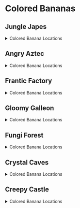# Colored Bananas 

## Jungle Japes
<details>
<summary>Colored Banana Locations</summary>

<details>
<summary>Jungle Japes</summary>

| Name | Amount | Logic |
| ---- | ------ | ----- |
| Starting area against outside wall | 10 |  | 
| Starting area treetops | 15 |  | 
| Pentagon around Diddy's Cave GB | 5 |  | 
| Bunch in front of Cave T&S | 5 |  | 
| Line in front of cave peanut gate | 5 |  | 
| Bunch on torch in cave tunnel | 5 |  | 
| W1 bunches | 10 |  | 
| W2 bunches | 10 |  | 
| Along the shoreline on Tag Barrel side of river | 15 |  | 
| Cannon to Diddy cage (2 bunches) | 10 |  | 
| Tops of solid bushes (TB side) | 10 |  | 
| Tops of bushes (Painting Room side) | 10 |  | 
| From Diddy BP to river side (7 custom, 3 Diddy) | 3 |  | 
| From Diddy BP to river side (7 custom, 3 Diddy) | 7 |  | 
| Bunch in Minecart exit | 5 |  | 
| Up the slope to painting room | 10 | (l.handstand and l.islanky) or (l.twirl and l.istiny) | 
| Leading up to and on BBlast pad | 10 | l.vines or l.CanMoonKick() | 
| Up the vine to Funky's and lining the edge of Funky's area | 15 |  | 
| On the edge of cannon platform | 10 |  | 
| Bunches on torches by DK and Tiny BPs | 10 |  | 
| Singles in DK/Tiny BP tunnel (10 custom, 10 Chunky) | 20 |  | 
| W5 bunches and 5 singles around on mountain | 10 |  | 
| W5 bunches and 5 singles around on mountain | 5 |  | 
| Ring of singles around beehive area | 15 |  | 
| Beehive area inner platform ring (between trees) | 10 |  | 
| Bunch on stump (beehive area) | 5 |  | 
| Singles on steps leading to beehive | 10 |  | 
| From W4 to Cranky (1 custom, 9 Donkey) | 10 |  | 
| Bottom of pit near Diddy BP | 5 |  | 
| Bunches above water in fairy room | 10 |  | 
| Bunches on torches in boulder room | 10 |  | 
| W4 bunches | 10 |  | 
| Cranky trees (1 custom, 1 Lanky, 1 Tiny bunch) | 15 |  | 
| Outside ring around Cranky area | 20 |  | 
| Inside ring around Cranky's Lab | 10 |  | 
| Lanky's blueprint room (8 custom, 7 Lanky) | 11 |  | 
| Lanky's blueprint room (8 custom, 7 Lanky) | 4 | l.handstand | 
| 4 corners of Lanky BP room | 20 |  | 
| Slope to Painting room (2 custom, 3 Lanky) | 4 | l.handstand | 
| Slope to Painting room (2 custom, 3 Lanky) | 1 |  | 
| Riverbed (5 custom, 5 Lanky) | 10 | l.swim | 
| Riverbed bunches (on each end) | 10 | l.swim | 
| Ring around mountain (3 custom, 7 Diddy) | 10 |  | 
| First tunnel (10 custom, 5 Tiny) | 15 |  | 
| Slopes to Diddy's cage (4 custom, 6 Donkey) | 10 |  | 
| Rambi door to Fairy room (3 custom, 7 Tiny) | 5 |  | 
| Rambi door to Fairy room (3 custom, 7 Tiny) | 5 |  | 
| 3 bunches on riverbed | 15 | l.swim | 
| Next to Snide | 10 |  | 
| Diddy cave around exterior | 10 |  | 
| On the edge of Diddy's cage platform | 5 |  | 
| Tiny's caged GB | 10 | ((Events.JapesTinySwitch in l.Events or l.phasewalk or l.CanPhaseswim() or l.CanSkew(False)) and l.tiny) | 
| Lanky's caged GB | 10 | ((Events.JapesLankySwitch in l.Events or l.CanSkew(False)) and l.lanky) or (l.CanSkew(False) and l.settings.free_trade_items) | 
| T&S above diddy BP (2 custom, 1 Donkey bunch) | 15 |  | 
| Diddy's Caged GB | 10 | ((Events.JapesDiddySwitch1 in l.Events or l.phasewalk or l.generalclips or l.CanSkew(False)) and l.diddy) | 
| Chunky's Caged GB | 10 | ((Events.JapesChunkySwitch in l.Events or l.phasewalk or l.CanSkew(False)) and l.chunky) or ((l.phasewalk or l.CanSkew(False)) and l.settings.free_trade_items) | 
| between vines from funky to cannon | 10 | l.vines | 
| Behind stump in beehive area | 10 |  | 
| Above Melon Crate behind mountain | 5 |  | 
| Above melon crate behind boulder | 5 |  | 
| Inside Free Diddy cage | 5 | l.CanFreeDiddy() | 
| Between starting vines (Donkey) | 5 | l.vines or (l.advanced_platforming and l.isdonkey) | 
| On top of slippery slope in BP cave (Lanky) | 5 | l.handstand | 
| W3 bunches (Donkey) | 10 |  | 
| Starting area (Diddy) | 5 |  | 
| On Funky's shop (Chunky) | 10 |  | 
| Under Lanky's bonus barrel in first cave (Lanky) | 5 | l.grape or l.phasewalk or l.generalclips | 
| In Rambi hut (Lanky) | 5 | Events.Rambi in l.Events or l.phasewalk | 
| In Rambi hut (Donkey) | 5 | Events.Rambi in l.Events or l.phasewalk | 
| In Rambi hut (Diddy) | 5 | Events.Rambi in l.Events or l.phasewalk | 
| In Rambi hut (Tiny) | 5 | Events.Rambi in l.Events or l.phasewalk | 
| On treetops (Tag barrel side) (Diddy) | 10 |  | 
| Inside cage with Rambi Box (Donkey) | 5 | l.hasMoveSwitchsanity(Switches.JapesRambi, False) or l.phasewalk | 
| On 4 trees in Beehive area (Chunky) | 20 | l.hunkyChunky | 
| On treetop by Funky (Donkey) | 5 |  | 
| On treetop by cannon (Donkey) | 5 |  | 
| Underwater bunches (Diddy) | 10 | l.swim | 
| On treetops (Painting room side) (Diddy) | 10 |  | 
| Beehive area, left stump (Tiny) | 15 | l.mini or l.phasewalk | 
| Beehive area, right stump (Tiny) | 15 | l.mini or l.phasewalk | 
| Diddy's cage treetop (Donkey) | 5 |  | 
| In front of beehive entrance (Tiny) | 5 |  | 
| Under Tiny's bonus barrel in first cave (Tiny) | 5 | l.feather or l.phasewalk | 
| Around boulder past rambi gate (Lanky) | 5 |  | 
| Treetop by Snide's (Lanky) | 5 |  | 
| Around underground entrance (Chunky) | 5 |  | 
| On Cranky's Lab (Chunky) | 5 |  | 
| Bunch by Snide's (Lanky) | 5 |  | 
| Japes Rock bunch (Chunky) | 5 | l.barrels | 
| Starting area lower (DK portal side) | Balloon |  | 
| Starting area lower (gate side) | Balloon |  | 
| Starting area upper (DK portal side) | Balloon |  | 
| Starting area upper (gate side) | Balloon |  | 
| First tunnel 1 (gate side) | Balloon |  | 
| First tunnel 2 (main area side) | Balloon |  | 
| Minecart exit | Balloon |  | 
| Painting room peanut switch | Balloon |  | 
| Over river by middle switch | Balloon |  | 
| T&S portal above Diddy BP | Balloon |  | 
| Around mountain | Balloon |  | 
| In front of Diddy's cage | Balloon |  | 
| Funky's Armory | Balloon |  | 
| Cannon to Diddy's cage | Balloon |  | 
| Tunnel near DK BP | Balloon |  | 
| Tunnel near Tiny BP | Balloon |  | 
| Near high W2 above river | Balloon |  | 
| Above river by tag barrel | Balloon |  | 
| Over river by big vine | Balloon |  | 
| Beehive area between trees | Balloon |  | 
| Above beehive | Balloon |  | 
| Above stump | Balloon |  | 
| Above vines next to BBlast | Balloon | l.vines | 
| Between trees in front of painting room | Balloon |  | 
| Near main Tag Barrel | Balloon |  | 
| Above hole by Diddy BP (BP side) | Balloon |  | 
| Above hole by Diddy BP (wall side) | Balloon |  | 
| Between beaver and rambi door | Balloon |  | 
| Above slope to Cranky | Balloon |  | 
| In first cave (Diddy) | Balloon |  | 
| In front of Snide's (Donkey) | Balloon |  | 
| In boulder cave 1 (Chunky) | Balloon |  | 
| Behind Rambi hut (Lanky) | Balloon |  | 
| Above mountain (Diddy) | Balloon |  | 
| Under baboon blast pad (Donkey) | Balloon |  | 
| In front of Cranky (Donkey) | Balloon |  | 
| Behind Rambi hut (Tiny) | Balloon |  | 
| In fairy room (Tiny) | Balloon |  | 
| In boulder cave 2 (Chunky) | Balloon |  | 
| In boulder cave 3 (Chunky) | Balloon |  | 
| In Lanky blueprint room (Lanky) | Balloon |  | 
</details>
<details>
<summary>Japes Lanky Cave</summary>

| Name | Amount | Logic |
| ---- | ------ | ----- |
| Each side of the painting | 10 |  | 
| On pillars (Lanky) | 10 |  | 
| On steps (Lanky) | 10 |  | 
| In painting room (Lanky) | Balloon |  | 
</details>
<details>
<summary>Japes Mountain</summary>

| Name | Amount | Logic |
| ---- | ------ | ----- |
| Bunch on Diddy's switch | 5 |  | 
| Singles on path to switch | 5 |  | 
| Big upside down minecart | 5 |  | 
| 2 bunches on big barrel (with ammo) | 10 |  | 
| Bunches on piles of coal | 10 |  | 
| 2 bunches on steel kegs (2nd room) | 10 |  | 
| Dynamite box in chimpy charge switch room | 5 | l.charge or l.phasewalk | 
| Bunches on staircase-shaped boxes | 10 | l.CanSlamSwitch(Levels.JungleJapes, 1) or l.phasewalk | 
| Conveyors | 10 | l.CanSlamSwitch(Levels.JungleJapes, 1) or l.phasewalk | 
| On box in corner of conveyor room (Diddy) | 5 | (l.CanSlamSwitch(Levels.JungleJapes, 1) or l.phasewalk) and l.peanut | 
| In river (Diddy) | 5 |  | 
| On box by conveyors (Diddy) | 5 | l.CanSlamSwitch(Levels.JungleJapes, 1) | 
| In front of peanut switch (Diddy) | 5 |  | 
| First room above river | Balloon |  | 
| In conveyor room (Diddy) | Balloon | l.CanSlamSwitch(Levels.JungleJapes, 1) or l.phasewalk | 
</details>
<details>
<summary>Japes Under Ground</summary>

| Name | Amount | Logic |
| ---- | ------ | ----- |
| On path (15 custom, 5 Chunky) | 20 |  | 
| On blueprint platform | 5 | l.pineapple and l.vines and l.ischunky | 
| Bunches on path (Chunky) | 10 |  | 
| Left side | Balloon |  | 
| Right (inner) side | Balloon |  | 
</details>
<details>
<summary>Japes Tiny Hive</summary>

| Name | Amount | Logic |
| ---- | ------ | ----- |
| Paths to 1st & 2nd Switch | 10 | l.CanSlamSwitch(Levels.JungleJapes, 1) and l.isTiny | 
| Around first switch room | 10 |  | 
| Behind 2nd hallway arch | 10 | l.CanSlamSwitch(Levels.JungleJapes, 1) and l.isTiny | 
| Rings on steps (12 custom, 8 Tiny) | 20 | l.CanSlamSwitch(Levels.JungleJapes, 1) and l.isTiny | 
| Around 2nd switch room | 10 | l.CanSlamSwitch(Levels.JungleJapes, 1) and l.isTiny | 
| Around final room | Balloon | l.CanSlamSwitch(Levels.JungleJapes, 1) and l.isTiny | 
| In first room (Tiny) | Balloon |  | 
</details>
<details>
<summary>Japes Baboon Blast</summary>

| Name | Amount | Logic |
| ---- | ------ | ----- |
| Baboon blast singles between barrels | 10 |  | 
| Japes Baboon Blast (Donkey) | 10 |  | 
</details>
</details>

## Angry Aztec
<details>
<summary>Colored Banana Locations</summary>

<details>
<summary>Angry Aztec</summary>

| Name | Amount | Logic |
| ---- | ------ | ----- |
| At DK Portal before W1 | 5 | l.vines | 
| First tunnel (5 custom, 5 Chunky) | 9 |  | 
| First tunnel (5 custom, 5 Chunky) | 1 | l.vines | 
| On DK BP archway | 10 | l.hasMoveSwitchsanity(Switches.AztecBlueprintDoor, False) and l.strongKong | 
| First tunnel (5 custom, 5 Lanky) | 10 |  | 
| Singles all around oasis (17 custom, 3 Donkey) | 20 |  | 
| Singles on vines and bunch on guitar pad | 10 | l.vines | 
| Around llama cage (upper) | 10 |  | 
| Around llama cage (lower) | 15 |  | 
| Bunches on each side of the Tiny Temple door | 10 |  | 
| Around Tiny Temple (on temple) | 20 |  | 
| Singles around Diddy BP | 10 | l.jetpack | 
| 4 corners of top of Tiny Temple | 20 | l.jetpack | 
| In front of Candy's | 5 |  | 
| Bunches on W1 | 5 |  | 
| Bunches on W1 | 5 |  | 
| Second tunnel (5 custom, 5 Diddy) | 10 |  | 
| Bunch on boulder switch | 5 |  | 
| Snake path to Cranky (5 custom, 5 Lanky) | 10 |  | 
| Bunches next to Cranky (1 custom, 1 Lanky bunch) | 10 |  | 
| W2 bunches (1 custom, 1 Diddy) | 5 |  | 
| W2 bunches (1 custom, 1 Diddy) | 5 |  | 
| Bunches on W3 | 10 |  | 
| Second tunnel from boulder pad to Chunky BB (5 custom, 5 Tiny) | 10 |  | 
| Second tunnel from Chunky BB to far W2 (5 custom, 5 Tiny) | 10 |  | 
| Near far W2 (2 custom, 3 Diddy) | 5 |  | 
| Flying bunches around totem (scale up a bit) | 20 | l.jetpack | 
| Around totem Llama temple/5DT side (8 custom, 7 Chunky) | 15 |  | 
| Around totem Snide's side (2 custom, 3 Chunky) | 5 |  | 
| Top of ramps by tower | 10 |  | 
| Bunch on trees between Snide's and Beetle Race tower (1 custom, 2 Lanky bunches) | 15 |  | 
| Around Snide's HQ platform edge | 5 |  | 
| To Diddy's Tower GB (4 custom, 6 Chunky) | 10 |  | 
| Near Beetle Race Tower (2 custom, 3 Diddy) | 5 |  | 
| 15 singles around Beetle Race Tower | 15 |  | 
| From Snide's Tag to W5 T&S (7 custom, 3 Donkey) | 10 |  | 
| Bunches around the feed me totem | 10 |  | 
| Bunches on W4 | 10 |  | 
| W5 bunches (1 custom, 1 Tiny bunch) | 5 |  | 
| W5 bunches (1 custom, 1 Tiny bunch) | 5 |  | 
| Around Llama temple | 15 |  | 
| Llama temple stairs (1 custom, 4 Donkey) | 5 |  | 
| On each side of the Llama temple stairs | 10 |  | 
| On top of Diddy's Feed me totem switch on 5DT | 5 | l.jetpack | 
| 5DT side (1 custom, 4 Diddy) | 5 |  | 
| Around 5DT bottom ledge | 20 |  | 
| Around 5DT top ledge | 15 |  | 
| Bunches on patch of sand between Llama temple and W2-3-4 (accessible by jumping from nearby tree) | 10 |  | 
| Bunches on 4 corners of Chunky BB cage | 20 |  | 
| Bunches on top of Chunky BB cage | 10 |  | 
| Along the walls around Chunky BB cage | 15 |  | 
| Inside giant boulder | 5 | (l.chunky and l.hunkyChunky and l.barrels) or l.phasewalk | 
| Bunches on each side of Funky's | 10 |  | 
| Singles up the stairs between Funky and Llama temple | 10 |  | 
| Singles up the stairs between Llama Temple and W2 | 10 |  | 
| Around W5 near bonus barrel | 5 |  | 
| Under Mini Monkey Barrel by Beetle Race Tower (Tiny) | 5 |  | 
| On oasis treetops (Donkey) | 15 |  | 
| DK Sealed Quicksand Tunnel (Donkey) | 20 | l.strongKong | 
| DK Blueprint cave (Donkey) | 10 | (l.hasMoveSwitchsanity(Switches.AztecBlueprintDoor, False) or l.phasewalk) and l.strongKong | 
| On Melon crate on Llama Temple roof (Diddy) | 5 | l.jetpack | 
| In sun (Diddy) | 5 | l.jetpack | 
| On trees around Beetle race tower (Diddy) | 15 |  | 
| Path to 5DT (Tiny) | 5 |  | 
| Trees around back of 5DT (Tiny) | 10 |  | 
| Trees around front of 5DT (Tiny) | 15 |  | 
| Trees between Llama Temple and 5DT (Lanky) | 15 |  | 
| Vase room (Chunky) | 20 | l.pineapple or l.phasewalk | 
| Chunky vase room back wall | Balloon | l.pineapple | 
| Chunky vase room right wall | Balloon | l.pineapple | 
| DK BP room over/under bridge | Balloon | l.hasMoveSwitchsanity(Switches.AztecBlueprintDoor, False) | 
| Oasis | Balloon |  | 
| In front of Candy | Balloon |  | 
| Behind Tiny Temple | Balloon |  | 
| Behind Llama cage high up | Balloon |  | 
| Rising from quicksand near oasis | Balloon |  | 
| Near Hunky Chunky barrel | Balloon |  | 
| Cranky snake path left side | Balloon |  | 
| Around giant boulder | Balloon |  | 
| Behind Beetle Race Tower high up | Balloon |  | 
| In front of Snide's | Balloon |  | 
| Around feed me totem | Balloon |  | 
| Right side of 5DT | Balloon |  | 
| Spiral around tree left side of 5DT | Balloon |  | 
| Near Cranky's lab (right side) (Donkey) | Balloon |  | 
| In front of Tiny Temple (Diddy) | Balloon |  | 
| Behind Llama Temple (Donkey) | Balloon |  | 
| Near Cranky's Lab (left side) (Donkey) | Balloon |  | 
| Sealed Quicksand Tunnel (Diddy) | Balloon |  | 
</details>
<details>
<summary>Aztec Donkey5DTemple</summary>

| Name | Amount | Logic |
| ---- | ------ | ----- |
| First dead end | 10 | l.coconut | 
| Second dead end | 5 | l.coconut, locations=[[5, 1.0, 1046, 62, 1082]] | 
| Path to GB | 16 | l.coconut | 
| Path to GB | 4 |  | 
| First dead end | Balloon |  | 
</details>
<details>
<summary>Aztec Diddy5DTemple</summary>

| Name | Amount | Logic |
| ---- | ------ | ----- |
| Path to GB | 16 | l.peanut | 
| Path to GB | 4 |  | 
| Second dead end | 10 | l.peanut | 
| First dead end | 10 | l.peanut or l.phasewalk | 
| Right side (Diddy) | Balloon |  | 
</details>
<details>
<summary>Aztec Lanky5DTemple</summary>

| Name | Amount | Logic |
| ---- | ------ | ----- |
| Path to GB | 21 | l.grape | 
| Path to GB | 4 |  | 
| Dead end | 5 | l.grape, locations=[[5, 1.0, 768, 128, 925]]) | 
| Dead end | Balloon |  | 
| Middle (Lanky) | Balloon |  | 
</details>
<details>
<summary>Aztec Tiny5DTemple</summary>

| Name | Amount | Logic |
| ---- | ------ | ----- |
| Path to GB | 21 | l.feather | 
| Path to GB | 4 |  | 
| Dead end | 5 | l.feather, locations=[[5, 1.0, 330, 128, 1400]]) | 
| Right side Mini Monkey room (scale 0.6) | 10 | l.mini or l.phasewalk | 
| Dead end | Balloon |  | 
</details>
<details>
<summary>Aztec Chunky5DTemple</summary>

| Name | Amount | Logic |
| ---- | ------ | ----- |
| Path to GB | 26 | l.pineapple | 
| Path to GB | 4 |  | 
| Left side (Chunky) | Balloon |  | 
| Right side (Chunky) | Balloon |  | 
</details>
<details>
<summary>Aztec Llama Temple</summary>

| Name | Amount | Logic |
| ---- | ------ | ----- |
| Entrance stairs (9 custom, 6 Lanky) | 15 |  | 
| Around water/lava | 15 |  | 
| Bottom of stairs to Llama | 20 |  | 
| W2 in Llama temple | 5 |  | 
| W2 in Llama temple | 5 |  | 
| Bottom of stairs to W1 | 10 |  | 
| Leading to Trombone Tremor pad | 10 |  | 
| W1 (1 custom, 1 Lanky bunch) | 10 |  | 
| Behind and above llama | 10 |  | 
| All around Llama Temple (Donkey) | 15 |  | 
| To lava room (Tiny) | 3 |  | 
| To lava room (Tiny) | 2 |  | 
| On Tiny switches in lava room (Tiny) | 10 | l.CanSlamSwitch(Levels.AngryAztec, 1) or l.twirl or (l.advanced_platforming and l.isTiny) | 
| On vines in Matching game room (Lanky) | 5 | (l.grape or l.phasewalk) and l.vines | 
| Matching game room right side | Balloon |  | 
| Above Llama | Balloon |  | 
| Lava room | Balloon |  | 
| Above lava/water (Tiny) | Balloon |  | 
| In Lanky's room (Lanky) | Balloon | (((Events.AztecLlamaSpit in l.Events or (l.CanPhaseswim() and l.settings.damage_amount != DamageAmount.ohko) and l.swim)) or l.phasewalk) | 
| In Lanky's room (Lanky) | Balloon | (((Events.AztecLlamaSpit in l.Events or (l.CanPhaseswim() and l.settings.damage_amount != DamageAmount.ohko) and l.swim)) or l.phasewalk) | 
</details>
<details>
<summary>Aztec Tiny Temple</summary>

| Name | Amount | Logic |
| ---- | ------ | ----- |
| In Vulture room (1 custom, 9 Lanky) | 10 |  | 
| Underwater square room corners | 20 |  | 
| Monkey tongues (2 custom, 3 Diddy) | 5 | l.CanSlamSwitch(Levels.AngryAztec, 1) | 
| Path to Free Tiny (3 custom, 7 Diddy) | 10 |  | 
| Path to Chunky's room (1 custom, 4 Chunky) | 5 |  | 
| On vulture GB switch (Lanky) | 5 |  | 
| Long monkey tongue (Diddy) | 15 | l.CanSlamSwitch(Levels.AngryAztec, 1) and l.peanut | 
| Mini Monkey tunnel (Tiny) | 5 | l.mini or l.CanPhaseswim() | 
| In corner around torch (Chunky) | 25 |  | 
| Mini Monkey alcove | Balloon |  | 
| Tiny's room (Tiny) | Balloon |  | 
| Tiny's room (Tiny) | Balloon |  | 
| Vulture room (Chunky) | Balloon |  | 
</details>
</details>

## Frantic Factory
<details>
<summary>Colored Banana Locations</summary>

<details>
<summary>Frantic Factory</summary>

| Name | Amount | Logic |
| ---- | ------ | ----- |
| Entrance on K. Rool mat | 5 |  | 
| Around hatch | 10 |  | 
| On Hatch switch | 5 |  | 
| Hatch switch room left wall | 5 |  | 
| Hatch switch room on console | 10 |  | 
| W3 (1 custom, 1 Chunky) | 5 |  | 
| W3 (1 custom, 1 Chunky) | 5 |  | 
| Snide room on metal boxes | 10 |  | 
| Pole from entrance to testing - upper room | 10 |  | 
| Tunnel to Snide room | 5 |  | 
| Snide room pole - upper room | 10 |  | 
| Block tower room under stairs with DK coins | 15 |  | 
| Block tower room on top of DK coins stairs in front of window | 5 |  | 
| On the floor at the base of block tower | 10 |  | 
| On corner block of Block tower | 5 |  | 
| Block tower room on box pile to tag barrel | 5 |  | 
| Block tower room on box by tag barrel | 5 |  | 
| Block tower room on grate between Mini Monkey and Tag barrel | 5 |  | 
| Block tower room by tunnel to spinning wheel (1 custom, 1 Tiny bunch) | 10 |  | 
| All around Block tower room | 20 |  | 
| Around numbers game | 10 |  | 
| Tunnel to numbers game (5 custom, 5 Donkey) | 10 |  | 
| Block tower (lower block towards R&D and tunnel to numbers game) | 5 | (l.spring and l.isdiddy) or (l.balloon and l.islanky) | 
| Block tower (R block near top) | 5 | l.spring, locations=[[5, 1.0, 2416, 1432, 1338]] | 
| Block tower (middle D block on the right path up) | 5 | l.spring | 
| Pole to R&D - lower room | 10 |  | 
| R&D Pole | 5 |  | 
| R&D pole - upper room | 10 |  | 
| Tunnel from pole to R&D room | 5 |  | 
| Lower R&D pathway (10 custom, 5 Lanky) | 15 |  | 
| R&D in grate with 4 Chunky coins | 5 | (l.grab and l.donkey) or l.phasewalk | 
| Tunnel from R&D room to above Power shed | 5 |  | 
| R&D corners of room with lever | 10 |  | 
| Corners of Car race room (right) | 10 | l.mini or l.phasewalk | 
| Corners of Car race room (left) | 10 | l.mini or l.phasewalk | 
| Diddy R&D room | 10 | l.guitar or l.phasewalk | 
| Diddy R&D room in front of 4 buttons | 20 | l.guitar or l.phasewalk | 
| Leading to Chunky R&D room | 2 | l.punch and l.chunky | 
| Leading to Chunky R&D room | 3 |  | 
| Chunky R&D room behind chest | 10 | l.CanAccessRNDRoom() or (l.punch and l.triangle) | 
| Lanky R&D room upper 3 barrels | 15 | l.CanAccessRNDRoom() or l.trombone | 
| Lanky R&D room lower 3 barrels | 15 | l.CanAccessRNDRoom() or l.trombone | 
| On F Key | 5 | l.CanAccessRNDRoom() or l.trombone, locations=[[5, 1.0, 3460, 1285, 424]] | 
| Side walls of Lanky R&D room | 10 | l.CanAccessRNDRoom() or l.trombone | 
| In fall from the hatch to power shed | 5 |  | 
| In Dark room on box | 5 | l.punch or l.phasewalk | 
| On Simian Spring ledge with coins | 10 | (l.spring and l.isdiddy) or l.phasewalk | 
| On box in stack of boxes to Candy/Cranky - left | 5 |  | 
| On box in stack of boxes to Candy/Cranky - right | 5 |  | 
| From BBlast pad to Tiny BP pole | 5 |  | 
| From Prod room to Chunky room (1 custom, 4 Donkey) | 5 |  | 
| Bottom of production room (3 custom, 12 Diddy) | 15 |  | 
| Prod room Chunky switch | 5 |  | 
| Prod room Diddy switch | 5 |  | 
| Prod room Lanky switch | 5 |  | 
| Prod room Tiny switch | 5 |  | 
| Prod room from elevator to center | 15 |  | 
| Prod room around center piece (lower floor) | 15 |  | 
| Prod room around center piece (higher floor) | 10 |  | 
| Prod room on spinning cylinder out from center piece | 5 |  | 
| Bunches on W4 | 5 |  | 
| Bunches on W4 | 5 |  | 
| Prod room upper level from elevators to spinning cylinders | 15 |  | 
| Prod room below Tiny conveyors | 10 |  | 
| Prod room on box-shaped vents below the upper level | 15 |  | 
| From long pole to prod room (4 custom, 6 Donkey) | 10 |  | 
| Bottom of long pole around room | 10 |  | 
| Pole room to arcade | 10 |  | 
| Pole room to arcade around pole | 10 |  | 
| Tunnel to Stash Snatch | 5 |  | 
| Stash Snatch room | 10 | l.punch | 
| Under W5 table | 5 |  | 
| Under table to Mini Monkey GB | 15 |  | 
| On table to Mini Monkey GB | 10 |  | 
| On DK Arcade | 5 |  | 
| Tunnel to DK Arcade (5 custom, 5 Diddy) | 10 |  | 
| Funky room boxes on left | 10 |  | 
| Funky room on high boxes | 5 |  | 
| Around Funky platform | 15 |  | 
| Funky's room boxes on right | 10 |  | 
| Tunnel to Funky's room (2 custom, 3 Diddy) | 5 |  | 
| Funky's room around Funky's platform | 10 |  | 
| Bunches around Funky's store | 15 |  | 
| Production room spinning arms, inside ring (Chunky) | 10 |  | 
| Production room spinning arms, outside ring (Chunky) | 10 |  | 
| Dark room above moving platforms (Chunky) | 15 | l.punch | 
| Tunnel from entrance to hatch (Donkey) | 5 |  | 
| Block tower (set of 3 bunches) (Diddy) | 15 | l.spring | 
| Block tower (set of 2 bunches) (Diddy) | 10 | l.spring | 
| W5 (Diddy) | 5 |  | 
| W5 (Diddy) | 5 |  | 
| Prod room rotating cylinders (Diddy) | 15 |  | 
| R&D upper walkway (Lanky) | 5 |  | 
| Path from stack of boxes to Candy & Cranky (Lanky) | 5 |  | 
| Pipe in corner of Chunky's room (Lanky) | 4 | l.handstand | 
| Pipe in corner of Chunky's room (Lanky) | 1 |  | 
| Pipe at the top of Prod room (Lanky) | 20 | l.handstand or l.phasewalk | 
| Pipe at the top of Prod room (Lanky) | 5 |  | 
| Prod room on the middle steps between rotating cylinders and the spinning arms (Lanky) | 15 |  | 
| W2 (Lanky) | 5 |  | 
| W2 (Lanky) | 5 |  | 
| Tunnel from starting room towards Testing (2 custom, 3 Tiny) | 5 |  | 
| Tunnel from pole past blue switch gate to T junction (3 custom, 2 Tiny) | 5 |  | 
| Tunnel from T junction to block tower (Tiny) | 5 |  | 
| Tunnel to Car race (Tiny) | 10 |  | 
| Prod room on conveyors to bonus barrel (Tiny) | 20 |  | 
| Prod room on far platform past Bonus Barrel (Tiny) | 5 | l.twirl | 
| Arcade room, by Mini Monkey tunnel (Tiny) | 5 |  | 
| In Spinning wheel room (Tiny) | 5 | l.mini or l.phasewalk | 
| By middle window outside of production room (Tiny) | 10 |  | 
| On pole down hatch (Chunky) | 10 |  | 
| Chunky R&D room left side (Chunky) | 5 | (l.punch and l.triangle) or l.CanAccessRNDRoom() | 
| Chunky R&D room right side (Chunky) | 5 | (l.punch and l.triangle) or l.CanAccessRNDRoom() | 
| W1 (Chunky) | 5 |  | 
| W1 (Chunky) | 5 |  | 
| First room left corner | Balloon |  | 
| First room right side | Balloon |  | 
| First room by robots left side | Balloon |  | 
| Tunnel by Snide's window | Balloon |  | 
| Pole to block tower lower room | Balloon |  | 
| Pole to block tower upper room | Balloon |  | 
| Tunnel between Snide's and block tower | Balloon |  | 
| Block tower room above arcade window | Balloon |  | 
| Block tower room above block tower | Balloon | l.spring | 
| Around bottom of block tower | Balloon |  | 
| Block tower room in front of numbers game window | Balloon |  | 
| Tunnel to numbers game | Balloon |  | 
| Block tower room by Mini Monkey barrel | Balloon |  | 
| Block tower room by tag barrel | Balloon |  | 
| Funky's room high and around room | Balloon |  | 
| In spinning wheel room | Balloon | l.mini or l.phasewalk | 
| Pole to R&D lower room | Balloon |  | 
| Pole to R&D upper room | Balloon |  | 
| All around R&D room | Balloon |  | 
| Piano game right side | Balloon | l.trombone or l.CanAccessRNDRoom() | 
| In window by car race Mini Monkey | Balloon |  | 
| Tunnel to car race | Balloon |  | 
| Chunky R&D room | Balloon | (l.punch and l.triangle) or l.CanAccessRNDRoom() | 
| Cranky/Candy room | Balloon |  | 
| Chunky room above blue switch | Balloon |  | 
| Chunky room above dark room entrance | Balloon |  | 
| Dark room | Balloon | l.punch or l.phasewalk | 
| Arcade room | Balloon |  | 
| Production room very top | Balloon |  | 
| Production room near wall under Lanky pipe | Balloon |  | 
| Production room in front of middle window | Balloon |  | 
| Production room in front of high window | Balloon |  | 
| Around hatch (Chunky) | Balloon |  | 
| Top of pole by Snide (Chunky) | Balloon |  | 
| In piano game room (Lanky) | Balloon | (l.trombone or l.CanAccessRNDRoom()) | 
| In front of Snide (Tiny) | Balloon |  | 
| In Diddy's R&D room (back) (Diddy) | Balloon | l.guitar or l.CanAccessRNDRoom() | 
| In Diddy's R&D room (front) (Diddy) | Balloon | l.guitar or l.CanAccessRNDRoom() | 
| In R&D above hatch to Chunky's room (Donkey) | Balloon |  | 
| In front of Candy & Cranky (Donkey) | Balloon |  | 
| Around numbers game (Donkey) | Balloon |  | 
| In Diddy's R&D room (left) (Diddy) | Balloon | l.guitar or l.CanAccessRNDRoom() | 
| Prod room, by center (Tiny) | Balloon |  | 
| In front of Funky (Tiny) | Balloon |  | 
| Prod room, by highest tag barrel (Lanky) | Balloon |  | 
| Chunky R&D room (Chunky) | Balloon | ((l.punch and l.triangle) or l.CanAccessRNDRoom()) | 
</details>
<details>
<summary>Factory Power Hut</summary>

| Name | Amount | Logic |
| ---- | ------ | ----- |
| On box-shaped vents | 10 |  | 
| On boxes in corners (Donkey) | 15 |  | 
</details>
<details>
<summary>Factory Crusher</summary>

| Name | Amount | Logic |
| ---- | ------ | ----- |
| On conveyors (Donkey) | 15 | l.strongKong | 
| In crusher room (Lanky) | Balloon |  | 
</details>
<details>
<summary>Factory Baboon Blast</summary>

| Name | Amount | Logic |
| ---- | ------ | ----- |
| Baboon Blast group 1 (Donkey) | 10 |  | 
| Baboon Blast group 2 (Donkey) | 10 |  | 
</details>
</details>

## Gloomy Galleon
<details>
<summary>Colored Banana Locations</summary>

<details>
<summary>Gloomy Galleon</summary>

| Name | Amount | Logic |
| ---- | ------ | ----- |
| Entrance (5 custom, 5 Lanky) | 10 |  | 
| Tunnel to cannon game room | 5 |  | 
| Tunnels to Lighthouse and 5DS area (6 custom, 9 Tiny) | 15 |  | 
| To Cranky area (3 custom, 2 Chunky) | 5 |  | 
| Tunnel to Chests room (5 custom, 5 Chunky) | 10 |  | 
| Around Chunky chest room | 10 |  | 
| Inside middle chest with headphones | 5 | l.punch or l.phasewalk | 
| Inside left chest with Fairy | 5 | l.punch or l.phasewalk | 
| In alcove to chest room by Chunky coins | 10 |  | 
| On left side of ship to chests room | 5 |  | 
| On each side of Cranky's Lab ship at the bottom | 10 |  | 
| On wooden box (5DS side) | 10 |  | 
| Around battle arena pad | 5 | l.punch or l.phasewalk | 
| Back wall of Cranky area at the bottom | 15 |  | 
| Between the two cannons in Cranky room | 5 |  | 
| Cranky room inside wall | 10 |  | 
| Stack of boxes by W2 | 5 |  | 
| On ship to chests room | 10 |  | 
| To Tiny BP (2 custom, 3 Tiny) | 5 |  | 
| Cranky's Room to T&S (2 custom, 3 Chunky) | 5 |  | 
| Cannon GB room boulder side | 10 | Events.WaterSwitch in l.Events | 
| Cannon GB room cannon side | 15 | Events.WaterSwitch in l.Events | 
| Cannon game room underwater | 10 | l.swim | 
| On top of stalactite near 2DS | 5 |  | 
| Under ship tunnel by 5DS (with oranges) | 15 |  | 
| In chest by 5DS (Chunky OoB coins) | 5 | Events.ShipyardEnguarde in l.Events or l.CanPhaseswim() | 
| In chest by 5DS (Lanky coins) | 5 | Events.ShipyardEnguarde in l.Events or l.CanPhaseswim() | 
| Chest around 5DS (DK coins) | 5 | Events.ShipyardEnguarde in l.Events or l.CanPhaseswim() | 
| Chest around 5DS (Tiny coins) | 5 | Events.ShipyardEnguarde in l.Events or l.CanPhaseswim() | 
| Chest near mech fish (Diddy coins) | 5 | Events.ShipyardEnguarde in l.Events or l.CanPhaseswim() | 
| From 5DS to Mech fish on sea floor | 5 |  | 
| From 5DS to 2DS on sea floor | 5 |  | 
| On underwater mast of 2DS | 5 |  | 
| Tunnel to gold tower room (4 custom, 6 Diddy) | 10 |  | 
| Seafloor around Lanky gold tower | 10 |  | 
| 4 corners of gold tower room | 20 |  | 
| On Lanky Gold Tower (5 custom, 5 Lanky) | 9 | l.balloon and ((Events.WaterSwitch in l.Events) or (Events.ShipyardEnguarde in l.Events and l.advanced_platforming)) | 
| On Lanky Gold Tower (5 custom, 5 Lanky) | 1 | l.balloon and ((Events.WaterSwitch in l.Events) or (Events.ShipyardEnguarde in l.Events and l.advanced_platforming)) | 
| On Diddy gold tower | 15 |  | 
| W4 | 5 |  | 
| W4 | 5 |  | 
| On wooden box (lighthouse side) | 10 |  | 
| Around Candy's Store | 20 |  | 
| By Seal race | 10 |  | 
| On ship part by Candy's store | 10 |  | 
| By submarine entrance | 5 |  | 
| On seafloor from 5DS to submarine area | 10 |  | 
| On floating plank with 4 DK coins | 10 | Events.WaterSwitch in l.Events | 
| Plank in front of Funky (Melon crate) | 10 | Events.WaterSwitch in l.Events | 
| On stalactite between 5DS and mech fish | 5 |  | 
| Around Funky's store | 20 |  | 
| Cactus on guitar pad | 5 |  | 
| Cactus on bongo pad | 5 |  | 
| Cactus on saxophone pad | 5 |  | 
| Cactus on top | 5 |  | 
| Cactus on top between coins | 5 |  | 
| Bottom around cactus | 15 |  | 
| Bottom on stalactites around submarine | 20 |  | 
| In corner behind cactus above the water surface | 10 | Events.WaterSwitch in l.Events | 
| Alcove behind Enguarde plank | 20 | Events.LighthouseEnguarde in l.Events or l.CanPhaseswim() | 
| Around tag barrel near enguarde box (Lighthouse area) | 5 |  | 
| Bottom of water around chest between tag barrel and mermaid area | 15 |  | 
| Bottom of water near mermaid on seashells (Right) | 10 |  | 
| Bottom of water near mermaid on seashells (Center) | 15 |  | 
| Bottom of water near mermaid on seashells (Left) | 10 |  | 
| Bottom on each side of mermaid entrance | 10 |  | 
| Mermaid area top of pillars on each side | 10 |  | 
| Mermaid area just under tag barrel | 5 |  | 
| Bunches leading down to bottom T&S | 20 |  | 
| Bottom of Lighthouse area around T&S portal | 10 |  | 
| Around hole leading to bottom T&S | 10 |  | 
| In front of water lowering switch | 5 |  | 
| In front of water raising switch | 5 |  | 
| W1 | 5 |  | 
| W1 | 5 |  | 
| W5 | 5 |  | 
| W5 | 5 |  | 
| Lighthouse switch | 5 |  | 
| Baboon Blast pad | 5 |  | 
| Around lighthouse | 10 |  | 
| On triangle pad by Diddy's BP | 5 |  | 
| On seal cage | 10 | l.jetpack | 
| Guitar pad on top of lighthouse | 5 | l.jetpack | 
| Up the ladder into the lighthouse | 5 |  | 
| Around Diddy BP | 15 |  | 
| In alcove behind Enguarde box (Donkey) | 10 | (Events.LighthouseEnguarde in l.Events or l.CanPhaseswim()) | 
| Under ship tunnel by 5DS (Donkey) | 15 |  | 
| On top of lighthouse (Diddy) | 10 | l.jetpack | 
| Around 2DS on seafloor (Diddy) | 10 |  | 
| In cannon path to Cranky (Diddy) | 10 |  | 
| On seafloor around mech fish (Diddy) | 20 |  | 
| On seafloor around enguarde chest in lighthouse area (Lanky) | 5 |  | 
| Under Enguarde box on 5DS (Lanky) | 5 |  | 
| On cactus trombone pad (Lanky) | 5 |  | 
| In chest right of Enguarde box (Lanky) | 5 | (Events.LighthouseEnguarde in l.Events or l.CanPhaseswim()) | 
| In chest left of Enguarde box (Lanky) | 5 | (Events.LighthouseEnguarde in l.Events or l.CanPhaseswim()) | 
| In chest close to mermaid (Lanky) | 5 | (Events.LighthouseEnguarde in l.Events or l.CanPhaseswim()) | 
| In chest close to T&S hole (Lanky) | 5 | (Events.LighthouseEnguarde in l.Events or l.CanPhaseswim()) | 
| W3 (Tiny) | 5 |  | 
| W3 (Tiny) | 5 |  | 
| In front of Tiny's treasure chest (Tiny) | 5 |  | 
| In cannon game room over planks (Tiny) | 15 | (Events.WaterSwitch in l.Events or (l.advanced_platforming and (l.ischunky or l.islanky))) | 
| On seafloor around lighthouse (Chunky) | 10 |  | 
| W2 (Chunky) | 5 | Events.WaterSwitch in l.Events | 
| W2 (Chunky) | 5 |  | 
| Under ship tunnel by 5DS (Chunky) | 15 |  | 
| Cannon game room | Balloon | Events.WaterSwitch in l.Events | 
| Between W2 and Tiny BP | Balloon |  | 
| Between left side of ship and T&S portal | Balloon |  | 
| Around Cranky | Balloon |  | 
| Around top of lighthouse | Balloon | l.jetpack | 
| In front of Funky's | Balloon |  | 
| In front of Candy's | Balloon |  | 
| High in gold tower room | Balloon |  | 
| Around cactus (Diddy) | Balloon |  | 
| By Diddy BP (Tiny) | Balloon |  | 
| Above battle crown pad 1 (Lanky) | Balloon | (l.punch and l.chunky) or l.phasewalk | 
| Above battle crown pad 2 (Lanky) | Balloon | ((l.punch and l.chunky) or l.phasewalk) | 
| Around cactus (Chunky) | Balloon |  | 
| Above seal cage (Diddy) | Balloon |  | 
| Around lighthouse (Donkey) | Balloon |  | 
| In chests room (Donkey) | Balloon |  | 
| In gold tower room (Diddy) | Balloon |  | 
| By cannon in cannon game room (Chunky) | Balloon | (Events.WaterSwitch in l.Events or (l.advanced_platforming and (l.islanky or l.ischunky))) | 
| Above 2DS (Chunky) | Balloon |  | 
| Above 5DS (Lanky) | Balloon |  | 
| In front of Snide (Tiny) | Balloon | Events.WaterSwitch in l.Events | 
| In gold tower room (Tiny) | Balloon |  | 
</details>
<details>
<summary>Galleon Sick Bay</summary>

| Name | Amount | Logic |
| ---- | ------ | ----- |
| Each side of cannon | 10 |  | 
| In main hallway (Chunky) | 20 |  | 
| In barrels room (Chunky) | 5 | l.punch or l.phasewalk | 
| Corner | Balloon |  | 
</details>
<details>
<summary>Galleon Lighthouse</summary>

| Name | Amount | Logic |
| ---- | ------ | ----- |
| Ladder at the bottom | 5 |  | 
| Around first floor platforms | 10 |  | 
| Around the top of the lighthouse | 5 |  | 
| Around the bottom of the lighthouse | 15 |  | 
| Group 1 up the lighthouse (Donkey) | 10 |  | 
| Group 2 up the lighthouse (Donkey) | 10 |  | 
| Around top | Balloon |  | 
| Left side (Donkey) | Balloon |  | 
</details>
<details>
<summary>Galleon Mechafish</summary>

| Name | Amount | Logic |
| ---- | ------ | ----- |
| On planks | 10 |  | 
</details>
<details>
<summary>Galleon Mermaid Room</summary>

| Name | Amount | Logic |
| ---- | ------ | ----- |
| In the alcove | 5 |  | 
| Above the mermaid | 5 |  | 
</details>
<details>
<summary>Galleon5DShip Diddy Lanky Chunky</summary>

| Name | Amount | Logic |
| ---- | ------ | ----- |
| Entrance tunnel (1 custom, 4 Diddy) | 5 |  | 
| On a barrel and a box | 10 |  | 
| On barrel | 5 |  | 
| On stack of boxes | 5 |  | 
| On chests | 10 |  | 
| On Captain K. Rools Log Book | 5 |  | 
| On a barrel | 5 |  | 
| On a box in the corner | 5 |  | 
| Corners of Diddy's 5DS (Diddy) | 10 |  | 
| Close right corner of Lanky's 5DS (Lanky) | 5 |  | 
| Far left corner of Lanky's 5DS (Lanky) | 5 |  | 
| Far right corner of Lanky's 5DS (Lanky) | 5 |  | 
</details>
<details>
<summary>Galleon5DShip DKTiny</summary>

| Name | Amount | Logic |
| ---- | ------ | ----- |
| On stack of boxes on the right | 5 |  | 
| On box in right bedroom | 5 |  | 
| On algae on the left | 5 |  | 
| On boxes in bonus barrel room | 10 |  | 
| Singles in Tiny's 5DS (2 custom, 8 Tiny) | 10 |  | 
| On pillow in back bedroom | 5 |  | 
| Right side of Tiny's 5DS (Tiny) | 5 |  | 
| Singles in DK's 5DS (Donkey) | 10 |  | 
| Left side of Tiny's 5DS (Tiny) | 5 |  | 
</details>
<details>
<summary>Galleon2DShip</summary>

| Name | Amount | Logic |
| ---- | ------ | ----- |
| On the right on Tiny's side | 10 |  | 
| In the chests | 15 |  | 
| In tunnel to GB | 10 |  | 
| On barrel in Tiny's 2DS (Tiny) | 5 |  | 
| On path to Enguarde box (Lanky) | 5 |  | 
| On chest in Tiny's 2DS (Tiny) | 5 |  | 
| At the end of tunnel to GB (Lanky) | 5 |  | 
</details>
<details>
<summary>Galleon Submarine</summary>

| Name | Amount | Logic |
| ---- | ------ | ----- |
| Back of submarine | 5 |  | 
| On each side | 10 |  | 
| On console | 5 |  | 
</details>
<details>
<summary>Galleon Treasure Chest</summary>

| Name | Amount | Logic |
| ---- | ------ | ----- |
| Along bottom on each side | 10 |  | 
</details>
<details>
<summary>Galleon Baboon Blast</summary>

| Name | Amount | Logic |
| ---- | ------ | ----- |
| Baboon blast bunches (Donkey) | 15 |  | 
</details>
</details>

## Fungi Forest
<details>
<summary>Colored Banana Locations</summary>

<details>
<summary>Fungi Forest</summary>

| Name | Amount | Logic |
| ---- | ------ | ----- |
| Mushroom near DK portal | 5 |  | 
| Mushroom by pink tunnel | 5 |  | 
| Mushroom with vines leading to other mushroom | 5 |  | 
| Other mushroom whose vines lead to | 5 |  | 
| Mushroom with vines leading to minecart | 5 |  | 
| On vines between two shrooms | 10 | l.vines | 
| Vines to minecart | 5 | l.vines | 
| Around the roof of minecart | 10 | l.vines or l.CanMoonkick() or (l.jetpack and l.isdiddy) | 
| Mushroom by blue tunnel | 5 |  | 
| Stumps leading to pendulum | 15 |  | 
| Up the pendulum | 5 |  | 
| Behind clock | 5 |  | 
| Cannon trajectory | 10 |  | 
| Under W2 Tag Barrel | 5 |  | 
| Bouncy shroom by pink tunnel | 5 |  | 
| On pink tunnel lip | 5 | (l.jetpack and l.isdiddy) or l.ischunky or (l.twirl and l.istiny) | 
| On blue tunnel lip | 5 | (l.jetpack and l.isdiddy) or (l.twirl and l.istiny) | 
| Against the wall by the apple destination | 10 |  | 
| W3 to pink tunnel | 5 |  | 
| W4 to Minecart | 10 |  | 
| Stump to Minecart | 5 |  | 
| Mill area - Mushroom by blue tunnel | 5 |  | 
| Mushroom by Snide's | 5 |  | 
| Mushroom by Diddy's barn | 5 |  | 
| Mushroom by back tag barrel | 5 |  | 
| Mushroom by Minecart exit | 5 |  | 
| Top of Minecart exit | 10 | (l.isdonkey and l.settings.krusha_kong != Kongs.donkey) or (l.istiny and l.twirl) | 
| Top of Mill (8 custom, 7 Lanky) | 15 |  | 
| Outside of conveyor belt (behind night gate) | 5 | l.Events.Night in l.Events or l.phasewalk or l.CanPhaseswim() or l.ledgeclip | 
| W1 (1 custom, 1 Lanky bunch) | 5 |  | 
| W1 (1 custom, 1 Lanky bunch) | 5 |  | 
| Behind Diddy's Barn | 5 |  | 
| Leading to Diddy barn (2 custom, 3 Diddy) | 5 |  | 
| Against wall behind back tag barrel | 5 |  | 
| Around the outside of DK's barn | 20 |  | 
| Around the inside of DK's barn | 15 |  | 
| On thorns hedge | 15 | l.strongKong | 
| Behind leaf wall by DK BP | 10 |  | 
| Apple GB T&S behind night gate | 5 | Events.Night in l.Events or l.phasewalk | 
| Around apple (1 custom, 9 Chunky) | 10 |  | 
| Below Mini Monkey barrel | 5 |  | 
| Inside fence around beanstalk | 10 |  | 
| Around the outside of the fence around beanstalk | 15 |  | 
| Below tag barrel on bouncy shroom around giant mushroom | 5 |  | 
| On mushroom near Cranky | 5 |  | 
| Mushroom near rocketbarrel | 5 |  | 
| Mushroom near yellow tunnel | 5 |  | 
| In patch of grass near yellow tunnel | 10 |  | 
| In moat around giant mushroom | 10 | l.swim | 
| By middle exit of giant mushroom | 5 |  | 
| Around Tiny BP | 10 |  | 
| Behind ladder to BBlast | 5 |  | 
| Behind ladder leading to Giant Mushroom middle entrance | 10 |  | 
| Around baboon blast platform | 10 |  | 
| On BBlast pad | 5 |  | 
| On path to giant mushroom middle entrance | 15 |  | 
| Entrance of Light room | 5 |  | 
| Each side of back T&S on top of giant mushroom | 10 |  | 
| Just off the edge by Face Puzzle entrance | 5 |  | 
| Entrance of Dark room | 5 |  | 
| Behind night ladder on top of giant mushroom | 5 |  | 
| By battle arena on little outcrop | 5 |  | 
| Around battle crown platform | 10 |  | 
| Around Lanky switch on top of giant mushroom | 10 |  | 
| Path to Rabbit race (2 custom, 3 Lanky) | 5 |  | 
| On Rabbit's home | 5 |  | 
| On Guitar pad in W4 area | 5 |  | 
| Saxophone pad in tree area | 5 |  | 
| On anthill around hole | 5 | (l.jetpack and l.isdiddy) or (l.mini and l.saxophone and l.istiny) | 
| Around anthill (2 custom, 8 Tiny) | 10 |  | 
| In owl alcove | 5 | l.jetpack, locations=[[5, 1.0, 1275, 410, 3876]] | 
| Around rocketbarrel barrel | 5 |  | 
| Tree stumps rocketbarrel side | 10 |  | 
| Tree stumps rabbit side | 10 |  | 
| Stump at the entrance of tree area | 10 |  | 
| On top of yellow tunnel in tree area | 5 | l.jetpack | 
| Around patch of grass by melon crate | 10 |  | 
| Line under tree by Lanky BP | 10 |  | 
| In purple tunnel (Donkey) | 5 |  | 
| In blue tunnel (Donkey) | 5 |  | 
| Path to thornvine barn (Donkey) | 5 |  | 
| Path to Baboon Blast pad (Donkey) | 5 |  | 
| On thornvine barn switch (Donkey) | 5 | l.strongKong | 
| W5 (Donkey) | 5 |  | 
| W5 (Donkey) | 5 |  | 
| Around giant mushroom upper exterior (Diddy) | 10 |  | 
| Around tree (Diddy) | 10 |  | 
| Under starting area rocketbarrel (Diddy) | 10 |  | 
| Under giant mushroom rocketbarrel (Diddy) | 10 |  | 
| By entrance of rafters attic (Diddy) | 5 | l.spring | 
| On hollow tree (Diddy) | 5 | l.jetpack | 
| W4 (Diddy) | 5 |  | 
| W4 (Diddy) | 5 |  | 
| W3 (1 Lanky, 1 Tiny) | 5 |  | 
| W3 (1 Lanky, 1 Tiny) | 5 |  | 
| Yellow tunnel (Lanky) | 10 |  | 
| Around giant mushroom base (Lanky) | 10 |  | 
| In entrance to Lanky's attic (Lanky) | 5 | Events.Night in l.Events | 
| Over baboon balloon pad (Lanky) | 5 |  | 
| On Giant mushroom top switch (Lanky) | 5 | (l.jetpack and l.isdiddy) or (l.handstand and l.islanky) | 
| On Rabbit Race instrument pad (Lanky) | 5 |  | 
| Green tunnel (Tiny) | 1 |  | 
| Green tunnel (Tiny) | 4 | l.hasMoveSwitchsanity(Switches.FungiGreenFeather, False) or l.phasewalk or l.CanPhaseswim() | 
| On riverbed around mill (3 custom, 17 Tiny) | 20 | l.swim | 
| On mushrooms in beanstalk area (Tiny) | 15 |  | 
| On anthill (Tiny) | 5 | (l.jetpack and l.isdiddy) or (l.istiny and ((l.mini and l.saxophone) or l.advanced_platforming)) | 
| W2 (Chunky) | 5 |  | 
| W2 (Chunky) | 5 |  | 
| On minecart entrance (Chunky) | 5 |  | 
| Around giant mushroom lower exterior | 10 |  | 
| Above apple GB | Balloon |  | 
| By blue wall near Minecart | Balloon |  | 
| Around roof of minecart | Balloon |  | 
| High against wall between pink tunnel and minecart | Balloon |  | 
| Behind clock | Balloon |  | 
| Near blue tunnel mill side | Balloon |  | 
| Next to conveyor GB box | Balloon |  | 
| Side of Mill where back entrance is | Balloon |  | 
| Above back tag barrel (Mill area) | Balloon |  | 
| Barn area right side | Balloon |  | 
| Barn area left side | Balloon |  | 
| Around beanstalk | Balloon |  | 
| At first giant mushroom level by rocketbarrel barrel | Balloon |  | 
| By second level entrance | Balloon |  | 
| By high W5 | Balloon |  | 
| By T&S on top of giant mushroom | Balloon |  | 
| By battle crown | Balloon |  | 
| By yellow tunnel tree side | Balloon |  | 
| Rabbit race | Balloon |  | 
| By T&S portal (tree area) | Balloon |  | 
| Above tree | Balloon | l.jetpack | 
| In front of Snide (Diddy) | Balloon |  | 
| Above Tiny's blueprint (Tiny) | Balloon |  | 
| Behind Diddy's barn (Donkey) | Balloon |  | 
| Above Chunky's blueprint (Chunky) | Balloon |  | 
| By DK's blueprint (Tiny) | Balloon |  | 
</details>
<details>
<summary>Forest Anthill</summary>

| Name | Amount | Logic |
| ---- | ------ | ----- |
| On outside islands | 10 |  | 
</details>
<details>
<summary>Forest Baboon Blast</summary>

| Name | Amount | Logic |
| ---- | ------ | ----- |
| Between some barrels | 10 |  | 
| In baboon blast course (Donkey) | 10 |  | 
</details>
<details>
<summary>Forest Winch Room</summary>

| Name | Amount | Logic |
| ---- | ------ | ----- |
| On boxes in winch room | 15 |  | 
| In winch room (Diddy) | Balloon |  | 
</details>
<details>
<summary>Forest Rafters</summary>

| Name | Amount | Logic |
| ---- | ------ | ----- |
| On plank near entrance | 5 | l.guitar | 
| On long plank near GB | 10 | l.guitar | 
| Rafters Right side (Diddy) | 5 | l.guitar | 
| Rafters Left side (Diddy) | 5 | l.guitar | 
</details>
<details>
<summary>Forest Thornvine Barn</summary>

| Name | Amount | Logic |
| ---- | ------ | ----- |
| On barrel and box near entrance | 10 |  | 
| On boxes by switch and ladder | 10 |  | 
| On two barrels by switch | 10 |  | 
| Near melon crate in thornvine area | 5 |  | 
| On boxes on upper level | 10 |  | 
| On ladder | 5 |  | 
| On switch (Donkey) | 5 | l.CanSlamSwitch(Levels.FungiForest, 2) or l.phasewalk | 
</details>
<details>
<summary>Forest Mill Front</summary>

| Name | Amount | Logic |
| ---- | ------ | ----- |
| On flour bag by Mini Monkey | 5 |  | 
| On conveyor belt | 5 |  | 
| On DK switch (Donkey) | 5 |  | 
| Middle of the room | Balloon |  | 
| In DK's lever room (Donkey) | Balloon | (l.CanSlamSwitch(Levels.FungiForest, 2) or l.generalclips or l.phasewalk) | 
</details>
<details>
<summary>Forest Giant Mushroom</summary>

| Name | Amount | Logic |
| ---- | ------ | ----- |
| By entrance near gun switches | 10 |  | 
| Up first ladder up each path | 10 |  | 
| On first island to Speedy Swing Sortie | 5 |  | 
| On vines leading to night gate | 5 | l.vines | 
| On floor with oranges | 10 |  | 
| Over gaps near top | 15 |  | 
| Between cannons (Donkey) | 15 | Events.MushroomCannonsSpawned in l.Events | 
| Around Diddy's blueprint (3 custom, 7 Diddy) | 10 |  | 
| On Tiny switch (Tiny) | 5 |  | 
| First ladder up mushroom (2 custom, 3 Chunky) | 5 |  | 
| Second ladder up mushroom (2 custom, 3 Chunky) | 5 |  | 
| Third ladder up mushroom (2 custom, 3 Chunky) | 5 |  | 
| Fourth ladder up mushroom (2 custom, 3 Chunky) | 5 |  | 
| Fifth ladder up mushroom (2 custom, 3 Chunky) | 5 |  | 
| Sixth ladder up mushroom (2 custom, 3 Chunky) | 5 |  | 
| Last ladder up mushroom (2 custom, 3 Chunky) | 5 |  | 
| Lowest bunch up mushroom (Chunky) | 5 |  | 
| Top of mushroom (Chunky) | 5 |  | 
| Bunch in middle of climb up mushroom (Chunky) | 5 |  | 
| Top of lower portion of mushroom (Chunky) | 5 |  | 
| By night gate (Chunky) | 5 |  | 
| Diddy BP floor | Balloon |  | 
| Oranges level | Balloon |  | 
| Top of giant mushroom interior (Lanky) | Balloon |  | 
| Bottom of giant mushroom (Lanky) | Balloon |  | 
</details>
<details>
<summary>Forest Mill Attic</summary>

| Name | Amount | Logic |
| ---- | ------ | ----- |
| On boxes in Lanky attic | 10 |  | 
| Line behind boxes | 5 |  | 
| On box (Lanky) | 5 |  | 
</details>
<details>
<summary>Forest Lanky Mushrooms Room</summary>

| Name | Amount | Logic |
| ---- | ------ | ----- |
| On green mushroom | 5 |  | 
| On mushroom (Lanky) | 5 |  | 
</details>
<details>
<summary>Forest Mill Back</summary>

| Name | Amount | Logic |
| ---- | ------ | ----- |
| On boxes by Mini Monkey barrels | 10 |  | 
| On boxes by spider room (Tiny) | 5 |  | 
| By Mini Monkey entrance to front mill (Tiny) | 5 |  | 
| Inside punchable box (Tiny) | 5 | l.punch and l.chunky or l.phasewalk | 
| On triangle pad (Chunky) | 5 | Events.MillBoxBroken in l.Events or l.phasewalk | 
| Middle of room | Balloon |  | 
</details>
<details>
<summary>Forest Spider</summary>

| Name | Amount | Logic |
| ---- | ------ | ----- |
| Around center web | 10 |  | 
| On entrance plank (Tiny) | 5 |  | 
</details>
<details>
<summary>Forest Lanky Zingers Room</summary>

| Name | Amount | Logic |
| ---- | ------ | ----- |
| Over bouncy shrooms (Lanky) | 10 |  | 
</details>
<details>
<summary>Forest Chunky Face Room</summary>

| Name | Amount | Logic |
| ---- | ------ | ----- |
| On Chunky switch (Chunky) | 5 |  | 
| Chunky's face puzzle room (Chunky) | Balloon |  | 
</details>
</details>

## Crystal Caves
<details>
<summary>Colored Banana Locations</summary>

<details>
<summary>Crystal Caves</summary>

| Name | Amount | Logic |
| ---- | ------ | ----- |
| Around DK portal | 10 |  | 
| Around room by ice wall to Gorilla Gone GB | 5 |  | 
| Gorilla Gone Tunnel (2 custom, 3 Chunky) | 5 | (l.punch and l.chunky) or l.phasewalk or l.CanPhaseswim() | 
| Around Gorilla Gone room | 10 | (l.punch and l.chunky) or l.phasewalk or l.CanPhaseswim() | 
| Left side of first warps up the path | 10 |  | 
| On crystals on each side of W4 Mini Monkey room | 10 |  | 
| On Mini Monkey barrel ledge | 10 |  | 
| Next to Funky's store | 10 |  | 
| On monkeyport pad by W4 | 5 |  | 
| Mini Monkey tunnel to W4 | 5 |  | 
| On crystal platforms to Funky | 5 |  | 
| On crystal platforms to Ice castle | 5 |  | 
| On ice tomato switch | 5 |  | 
| On Beetle Race switch | 5 |  | 
| On Baboon Balloon pads | 10 |  | 
| To and around boulder by ice castle | 10 |  | 
| Path from boulder to boulder switch (2 custom, 3 Chunky) | 5 |  | 
| On plank to DK BP | 5 |  | 
| Warps to Cranky slope | 10 |  | 
| In front of Snide's (2 custom, 3 Chunky) | 5 |  | 
| Next to headphones by Snide's | 10 |  | 
| On slippery slope to Cranky | 10 |  | 
| Above Baboon Blast pad | 15 | (l.jetpack and l.isdiddy) or (l.balloon and l.islanky) | 
| From BBlast pad to Cranky | 5 |  | 
| On crystal platforms to ice castle (right side) | 10 |  | 
| Vertical lines in alcoves between ice castle and BBlast | 15 |  | 
| Vertical line in alcove between BBlast and Mini Monkey W3 | 10 |  | 
| In front of Mini Monkey W3 tunnel | 5 |  | 
| On path between BBlast and Mini Monkey W3 | 5 |  | 
| On path between ice castle and BBlast | 10 |  | 
| Around Mini Monkey W3 room | 10 |  | 
| In Mini Monkey W3 tunnel | 5 |  | 
| In water around 5DI | 10 |  | 
| Around W1 in 5DI area | 5 |  | 
| Around W3 in 5DI area | 5 |  | 
| Around Tag Barrel in 5DI area | 5 |  | 
| Singles on 5DI | 10 |  | 
| Bunch on 5DI | 5 |  | 
| On pointy pillar by Chunky igloo | 5 | l.jetpack, locations=[[5, 1.0, 731, 150, 994]] | 
| In water around Chunky Igloo | 5 |  | 
| In water around Tiny Igloo | 5 |  | 
| On edge of useless platform on the right side of waterfall | 5 |  | 
| On other edge of useless platform on the right side of waterfall | 5 |  | 
| On baboon balloon pad by 1DC | 5 |  | 
| On Lanky 1DC | 5 | (l.jetpack and l.isdiddy) or (l.balloon and l.islanky) | 
| Next to Lanky 1DC | 5 |  | 
| Plank to Lanky 1DC | 5 |  | 
| From Waterfall tag to W2 | 5 |  | 
| W2 to Tiny BP | 5 |  | 
| Each side of DK 1DC | 10 |  | 
| In front of the T&S on DK 1DC | 5 |  | 
| On crystal platform near waterfall RB | 5 |  | 
| Lower crystal platform to waterfall tag | 5 |  | 
| Around Tiny BP | 10 |  | 
| In the water between pickups below W4 Mini Monkey tunnel | 10 |  | 
| In river W1W2 to Waterfall | 15 |  | 
| In river in corner near Ice castle | 5 |  | 
| Path to big boulder (2 custom, 3 Donkey) | 5 |  | 
| Around giant boulder | 10 |  | 
| Behind pillar in giant boulder room | 5 |  | 
| Around pillar below DK 1DC | 10 |  | 
| Near ledge by waterfall | 5 |  | 
| Crystal platform at the end of fence in front of 5DC | 5 |  | 
| Lone small crystal platform close to 5DC | 5 |  | 
| Along fence in front of 5DC | 5 |  | 
| 5DC Triangle pad | 5 |  | 
| 5DC Saxophone pad | 5 |  | 
| 5DC Lower Guitar pad | 5 |  | 
| 5DC Upper Guitar pad | 5 |  | 
| W5 | 5 |  | 
| W5 | 5 |  | 
| Corner by W5 | 5 |  | 
| Line on middle floor of 5DC | 5 |  | 
| Line on upper floor of 5DC | 5 |  | 
| Bunch in front of window up high on 5DC | 5 | l.jetpack | 
| Blue lonely crystal platform by 5DC | 5 |  | 
| Crystal platform by 5DC | 5 |  | 
| 2 ends of the Giant Kosha area | 10 |  | 
| 2 other ends of the Giant Kosha area | 10 |  | 
| In Boulder igloo (4 custom, 6 Chunky) | 10 | (l.chunky and l.barrels) or l.phasewalk | 
| In star above 5DI (Diddy) | 5 | l.jetpack | 
| In waterfall under bonus barrel (Diddy) | 5 | l.jetpack | 
| W2 (Chunky) | 10 |  | 
| Around 5DI (Donkey) | 5 |  | 
| Around baboon blast pad (Donkey) | 5 |  | 
| W1 (Donkey) | 10 |  | 
| On 5DC bongos pad (Donkey) | 5 |  | 
| On pillar by 5DI tag (Diddy) | 5 | (l.jetpack and l.isdiddy) or (l.twirl and l.istiny and l.settings.krusha_kong != Kongs.Tiny) | 
| Above baboon blast pad by Cranky (Lanky) | 15 | (l.jetpack and l.isdiddy) or (l.balloon and l.islanky) | 
| Inside tower to beetle race (Lanky) | 5 | (l.balloon or l.advanced_platforming) and l.CanSlamSwitch(Levels.CrystalCaves, 2) | 
| On trombone pad on Lanky cabin (Lanky) | 5 | (l.jetpack and l.isdiddy) or (l.balloon and l.islanky) | 
| First path to warps (Lanky) | 5 |  | 
| Path from Funky to rocketbarrel (Diddy) | 5 |  | 
| W4 (Diddy) | 5 |  | 
| W4 (Diddy) | 5 |  | 
| Above Tiny and Chunky igloos (Diddy) | 10 | l.jetpack | 
| Around Diddy blueprint (Diddy) | 5 |  | 
| Chunky igloo (Chunky) | 5 | Events.CavesLargeBoulderButton in l.Events or l.generalclips or l.CanPhaseswim() | 
| On Gorilla Gone pad (Chunky) | 5 | (l.punch and l.chunky) or l.phasewalk or l.CanPhaseswim() | 
| On small boulder switch (Chunky) | 5 |  | 
| Inside giant boulder (Chunky) | 5 | (Events.CavesSmallBoulderButton in l.Events and l.hunkyChunky and l.barrels) or l.phasewalk | 
| W3 (Tiny) | 5 |  | 
| W3 (Tiny) | 5 |  | 
| On riverbed to waterfall (Lanky) | 10 |  | 
| On W5 pillar (Lanky) | 20 |  | 
| On riverbed to igloo area (Tiny) | 10 |  | 
| In Monkeyport igloo (Tiny) | 5 | Events.CavesMonkeyportAccess in l.Events or l.CanPhaseswim() | 
| Inside small boulder (Chunky) | 5 | l.barrels and l.chunky | 
| Middle of Giant Kosha room (Tiny) | 20 |  | 
| Near pillar by DK portal | Balloon |  | 
| First room between DK portal and main level | Balloon |  | 
| Under bridge to W4 Mini Monkey | Balloon |  | 
| Around pillar of Lanky BP | Balloon |  | 
| Around Lanky BP (high) | Balloon |  | 
| Above W1 and W2 (Ice castle height) | Balloon |  | 
| Above small boulder | Balloon |  | 
| Around pillar near Cranky | Balloon |  | 
| Above river under bridge to small boulder | Balloon |  | 
| Beneath BBlast | Balloon |  | 
| Above area to Mini Monkey W3 room | Balloon |  | 
| Behind right pillar near 5DI | Balloon |  | 
| Above Monkeyport igloo | Balloon |  | 
| Between Tag barrel and W1 | Balloon |  | 
| Above Chunky igloo | Balloon |  | 
| In waterfall (Under bonus barrel) | Balloon |  | 
| In front of 5DC lower floor | Balloon |  | 
| Above 5DC middle floor | Balloon |  | 
| Above river close to waterfall 5DC side | Balloon |  | 
| Around Tiny BP pillar (low) | Balloon |  | 
| Above useless platform below Lanky 1DC | Balloon |  | 
| Above river at Lanky 1DC roof height | Balloon |  | 
| Above rocketbarrel area (between Rotating room and waterfall tag) | Balloon |  | 
| Above rotating room | Balloon |  | 
| In front of Candy | Balloon |  | 
| Around W4 pillar (Diddy) | Balloon |  | 
| In front of Snide (Chunky) | Balloon |  | 
| Around Tiny blueprint (Tiny) | Balloon |  | 
| Waterfall (Lanky) | Balloon |  | 
| In gorilla gone room (Donkey) | Balloon | (l.punch and l.chunky) or l.phasewalk or l.CanPhaseswim() | 
| Above 5DC (Diddy) | Balloon |  | 
| In bonus barrel cave (Chunky) | Balloon |  | 
| In Diddy BP room (Tiny) | Balloon |  | 
| In giant boulder room (Donkey) | Balloon |  | 
</details>
<details>
<summary>Caves Baboon Blast</summary>

| Name | Amount | Logic |
| ---- | ------ | ----- |
| Middle path first barrel | 5 |  | 
| Line that misses a barrel in slow path | 5 |  | 
| Line of singles through ring | 5 |  | 
| Long path (Donkey) | 15 |  | 
| Middle path (Donkey) | 5 |  | 
</details>
<details>
<summary>Caves Frozen Castle</summary>

| Name | Amount | Logic |
| ---- | ------ | ----- |
| Each side walls | 10 |  | 
| Each side of the tomato's chair | 10 |  | 
| In frozen castle (Lanky) | Balloon |  | 
</details>
<details>
<summary>Caves Chunky Igloo</summary>

| Name | Amount | Logic |
| ---- | ------ | ----- |
| Around the igloo | 10 |  | 
| In Chunky 5DI (Chunky) | Balloon |  | 
</details>
<details>
<summary>Caves Diddy Igloo</summary>

| Name | Amount | Logic |
| ---- | ------ | ----- |
| Numbers 1 5 6 | 15 |  | 
| Numbers 2 3 4 | 15 |  | 
| In Diddy 5DI (Diddy) | Balloon |  | 
</details>
<details>
<summary>Caves Donkey Igloo</summary>

| Name | Amount | Logic |
| ---- | ------ | ----- |
| Center of igloo group with 7 singles | 10 | l.strongKong and l.isdonkey | 
| Around maze | 10 |  | 
| On doorframe (Donkey) | 5 |  | 
| In DK 5DI (Donkey) | Balloon |  | 
</details>
<details>
<summary>Caves Lanky Igloo</summary>

| Name | Amount | Logic |
| ---- | ------ | ----- |
| On crystal tower | 10 |  | 
| Up the crystal tower (Lanky) | 5 | l.balloon or l.advanced_platforming | 
| Around crystal tower (lower) | Balloon |  | 
| In Lanky 5DI (Lanky) | Balloon |  | 
</details>
<details>
<summary>Caves Tiny Igloo</summary>

| Name | Amount | Logic |
| ---- | ------ | ----- |
| Inside Tiny's igloo room | 10 |  | 
| In middle (Tiny) | 5 |  | 
| In Tiny 5DI (Tiny) | Balloon |  | 
</details>
<details>
<summary>Caves Lanky Cabin</summary>

| Name | Amount | Logic |
| ---- | ------ | ----- |
| Stack of books in entrance corner | 5 |  | 
| Stacks of books on shelves in Lanky's cabin | 10 |  | 
| Bunch on switch | 5 |  | 
| Across room in L pattern | Balloon |  | 
</details>
<details>
<summary>Caves Chunky Cabin</summary>

| Name | Amount | Logic |
| ---- | ------ | ----- |
| Stacks of books on shelves in Chunky's cabin | 10 |  | 
| Books on floor and back shelf in Chunky's cabin | 10 |  | 
| In the middle of the room (Chunky) | 20 | l.gorillaGone | 
</details>
<details>
<summary>Caves Diddy Upper Cabin</summary>

| Name | Amount | Logic |
| ---- | ------ | ----- |
| Books on shelf near entrance in Diddy's upper cabin | 5 |  | 
| Books on shelf on back wall in Diddy's upper cabin | 5 |  | 
| On candles (Diddy) | 15 | l.jetpack and (l.guitar or l.oranges) and l.isdiddy and l.spring | 
| Above entrance high up in the room | Balloon | (l.jetpack and (l.guitar or l.oranges) and l.spring) or l.scope | 
</details>
<details>
<summary>Caves Donkey Cabin</summary>

| Name | Amount | Logic |
| ---- | ------ | ----- |
| On books on shelves in DK's cabin | 10 |  | 
| On a trapdoor (Donkey) | 5 |  | 
| Around room | Balloon |  | 
</details>
<details>
<summary>Caves Rotating Cabin</summary>

| Name | Amount | Logic |
| ---- | ------ | ----- |
| On puzzle (Donkey) | 5 |  | 
</details>
<details>
<summary>Caves Diddy Lower Cabin</summary>

| Name | Amount | Logic |
| ---- | ------ | ----- |
| Around room (Diddy) | 5 |  | 
| On center pillar (Diddy) | 5 |  | 
| Around room above platforms | Balloon |  | 
</details>
<details>
<summary>Caves Tiny Cabin</summary>

| Name | Amount | Logic |
| ---- | ------ | ----- |
| Bunches in cabin (Tiny) | 10 |  | 
| In Tiny 5DC (Tiny) | Balloon |  | 
</details>
</details>

## Creepy Castle
<details>
<summary>Colored Banana Locations</summary>

<details>
<summary>Creepy Castle</summary>

| Name | Amount | Logic |
| ---- | ------ | ----- |
| Around DK portal platform | 5 |  | 
| Center of DK portal platform | 5 |  | 
| Around small pool outside tree | 5 |  | 
| On tree by small pool outside big tree | 5 |  | 
| On steps to big tree | 5 |  | 
| On tree by big tree (Tiny coins) | 5 |  | 
| On branch sticking out of big tree | 5 |  | 
| On big tree | 5 | l.jetpack, locations=[[5, 1.0, 1240, 770, 230]]) | 
| On BBlast pad | 5 |  | 
| On sewer pipe | 5 |  | 
| Around big tree platform | 10 |  | 
| Path from big tree to first moving platforms (5 custom, 5 Donkey) | 10 |  | 
| Path from first moving platforms to staircase (not including) (4 custom, 6 Donkey) | 10 |  | 
| Along side of staircase to W1 | 5 |  | 
| On staircase to W1 (1 custom, 4 Donkey) | 5 |  | 
| On stones on path from moving platforms to W1 | 15 |  | 
| On tree by staircase to W1 | 5 |  | 
| On tree by low T&S portal (by Lanky coins) | 5 |  | 
| Path from crypt to low T&S portal | 10 |  | 
| On ladder from W1 stairs to crypt | 5 |  | 
| Path from Crypt to Tiny BP | 20 |  | 
| On Tiny BP platform | 10 |  | 
| On ladder from past crypt to random platform below/past W1 | 5 |  | 
| On pile of bricks on random platform past/below W1 | 5 |  | 
| Below moving platforms past W1 | 5 |  | 
| Around random platform past/below W1 | 10 |  | 
| W1 | 10 |  | 
| W2 | 10 |  | 
| W3 | 10 |  | 
| W4 | 10 |  | 
| W5 | 10 |  | 
| On tree on platform past/below W1 | 5 |  | 
| On ladder next to Tiny BP | 5 |  | 
| Path from W1 to ladder (7 custom, 8 Donkey) | 15 |  | 
| On ladder towards W2 (4 custom, 1 Donkey) | 5 |  | 
| Stone path from drawbridge to wooden path (4 custom, 6 Donkey) | 10 |  | 
| On wooden path towards W2 (4 custom, 6 Donkey) | 10 |  | 
| On path near Lanky BP (5 custom, 5 Donkey) | 10 |  | 
| Near W2 (1 custom, 4 Donkey) | 5 |  | 
| On brick piles past W1 | 10 |  | 
| On tree past W1 | 5 |  | 
| In moat by warps | 10 | l.swim | 
| In moat by upper cave entrance | 10 | l.swim | 
| On steps of upper cave entrance (warps side) | 10 |  | 
| On ladder into moat by W3 | 5 |  | 
| Ladder from tree to warps | 5 |  | 
| Edge of warps platform by tag barrel | 10 |  | 
| Wood border around tag barrel by warps | 10 |  | 
| W2 to wooden bridge (2 custom, 3 Tiny) | 5 |  | 
| Wooden bridge (2 custom, 3 Tiny) | 5 |  | 
| Wooden portion past bridge (3 custom, 2 Tiny) | 5 |  | 
| In front of Cranky (6 custom, 4 Tiny) | 10 |  | 
| First octagonal platform (4 custom, 1 Tiny) | 5 |  | 
| Second octagonal platform (4 custom, 1 Tiny) | 5 |  | 
| On switch to Museum | 5 |  | 
| Wooden path from Museum to W4 (6 custom, 4 Tiny) | 10 |  | 
| On W4 platform (4 custom, 1 Tiny) | 5 |  | 
| Around back of shed + greenhouse | 10 |  | 
| On greenhouse roof | 10 |  | 
| In front of ballroom (6 custom, 4 Tiny) | 10 |  | 
| In front of Library entrance (5 custom, 5 Tiny) | 10 |  | 
| Around tower past library (2 custom, 3 Tiny) | 5 |  | 
| Path to W5 from Library switch (5 custom, 5 Tiny) | 10 |  | 
| Path to W5 (1 custom, 9 Tiny singles, 1 Tiny bunch) | 15 |  | 
| Around tower at top | 10 |  | 
| On Tower Lanky switch | 5 |  | 
| On tower battlements (left of W5) | 10 |  | 
| On tower battlements past Snide | 15 |  | 
| Between W5 and path to Snide | 5 |  | 
| To and around Snide | 10 |  | 
| Battlements around Snide | 15 |  | 
| On battlements at top of tower | 20 | l.jetpack | 
| Switch to Ballroom | 5 |  | 
| First bridge (Donkey) | 5 |  | 
| On cloud atop tower (Diddy) | 5 | l.jetpack | 
| On pole close to Cranky (Diddy) | 5 | l.jetpack | 
| Below first bridge | Balloon |  | 
| Around big tree | Balloon |  | 
| Above area near low T&S portal | Balloon |  | 
| Above empty area past W1 | Balloon |  | 
| Over and under moat bridge | Balloon |  | 
| Above moat tunnel entrance | Balloon |  | 
| Above headphones by warps tag | Balloon |  | 
| On right side of path to W2 (Diddy balloon on the left) | Balloon |  | 
| By Lanky blueprint | Balloon |  | 
| Above path from W2 to W3 (castle side) | Balloon |  | 
| Around Cranky's shop | Balloon |  | 
| Behind greenhouse | Balloon |  | 
| Near ballroom entrance | Balloon |  | 
| On path near W5 (castle side) | Balloon |  | 
| Around tower | Balloon |  | 
| Above tower | Balloon | l.jetpack | 
| Behind Snide's | Balloon |  | 
| Above W1 (Diddy) | Balloon |  | 
</details>
<details>
<summary>Castle Ballroom</summary>

| Name | Amount | Logic |
| ---- | ------ | ----- |
| Ballroom - Entrance path | 10 |  | 
| Carpeted ramps to main room | 10 |  | 
| Back two corners of ballroom floor | 10 |  | 
| On monkeyport pad (Tiny) | 5 |  | 
| On candles (Diddy) | 15 | l.jetpack | 
| In back of the room | Balloon |  | 
| By bonus barrel (Diddy) | Balloon |  | 
</details>
<details>
<summary>Castle Baboon Blast</summary>

| Name | Amount | Logic |
| ---- | ------ | ----- |
| In baboon blast course | 10 |  | 
</details>
<details>
<summary>Castle Dungeon</summary>

| Name | Amount | Logic |
| ---- | ------ | ----- |
| On buckets | 15 |  | 
| On DK switch | 5 |  | 
| On Lanky switch | 5 |  | 
| On Diddy switch | 5 |  | 
| Path between Diddy and Lanky switches | 10 |  | 
| In DK's room behind puzzle | 5 | l.CanSlamSwitch(Levels.CreepyCastle, 3) or l.phasewalk | 
| In Diddy's room between chains | 10 | l.CanSlamSwitch(Levels.CreepyCastle, 3) or l.phasewalk | 
| On BB pads | 15 | (l.balloon and l.trombone and (l.CanSlamSwitch(Levels.CreepyCastle, 3)) or l.phasewalk) | 
| On face puzzle (Donkey) | 5 | l.CanSlamSwitch(Levels.CreepyCastle, 3) or l.phasewalk | 
| In cages DK side (Diddy) | 10 | l.punch or l.phasewalk | 
| In cages Lanky side (Diddy) | 10 | l.punch or l.phasewalk | 
| In Lanky's section | Balloon |  | 
| In Diddy's section | Balloon |  | 
| In DK's room | Balloon | l.CanSlamSwitch(Levels.CreepyCastle, 3) or l.phasewalk | 
| In Diddy's dungeon room (Diddy) | Balloon | (l.CanSlamSwitch(Levels.CreepyCastle, 3) or l.phasewalk) | 
| Far in Lanky's dungeon room (Lanky) | Balloon | (l.CanSlamSwitch(Levels.CreepyCastle, 3) or l.phasewalk) and l.trombone and l.balloon | 
| In cage left side (Chunky) | Balloon | (l.punch or l.phasewalk or l.generalclips) | 
| Close in Lanky's dungeon room (Lanky) | Balloon | (l.CanSlamSwitch(Levels.CreepyCastle, 3) or l.phasewalk) | 
| In cage right side (Chunky) | Balloon | (l.punch or l.phasewalk or l.generalclips) | 
</details>
<details>
<summary>Castle Shed</summary>

| Name | Amount | Logic |
| ---- | ------ | ----- |
| Shed - Around room | 15 |  | 
| On Gorilla Gone pad | 5 | l.punch or l.phasewalk, locations=[[5, 1.0, 304, 12, 354]] | 
| In shed (Chunky) | Balloon |  | 
</details>
<details>
<summary>Castle Lower Cave</summary>

| Name | Amount | Logic |
| ---- | ------ | ----- |
| Path to Crypt | 10 |  | 
| In front of crypt entrance | 5 |  | 
| To and around mausoleum | 10 |  | 
| Between homing ammo pickups next to Funky | 10 |  | 
| Singles from entrance to Funky (Lanky) | 5 |  | 
| Bunches from entrance to tag barrel (Lanky) | 10 |  | 
| Bunches from tag barrel to Funky (Lanky) | 15 |  | 
| Above pathway to crypt | Balloon |  | 
| Around mausoleum | Balloon |  | 
| In front of crypt (Diddy) | Balloon |  | 
| In front of Funky (Tiny) | Balloon |  | 
</details>
<details>
<summary>Castle Crypt</summary>

| Name | Amount | Logic |
| ---- | ------ | ----- |
| Entrance stairs | 5 |  | 
| Crypt - W1 (1 custom, 1 Diddy) | 10 |  | 
| Crypt - W2 (1 custom, 1 Donkey) | 10 |  | 
| Crypt - W3 | 10 |  | 
| Crypt - Path from warps to T intersection | 5 |  | 
| Crypt - Path to W2 | 10 |  | 
| Crypt - Path to W1 | 15 |  | 
| Crypt - Path to W3 | 10 |  | 
| Back corners of DK's room | 10 | l.coconut or l.phasewalk | 
| Bunch on coffin with pentagon of singles around it | 10 | l.peanut or l.phasewalk | 
| In coffins (Chunky) | 10 | (l.punch and l.pineapple) or l.phasewalk | 
| Above warps | Balloon |  | 
| Around coffin in Chunky's room | Balloon |  | 
| Around coffin in Diddy's room | Balloon |  | 
| In coffin in Diddy's room (Diddy) | Balloon | (l.charge or l.generalclips) | 
| In DK's room (Donkey) | Balloon |  | 
</details>
<details>
<summary>Castle Mausoleum</summary>

| Name | Amount | Logic |
| ---- | ------ | ----- |
| On Goo hands | 15 | l.CanSlamSwitch(Levels.CreepyCastle, 3) and l.twirl | 
| On torches on Tiny's path | 10 |  | 
| Path to Lanky's side | 20 |  | 
| On trombone pad | 5 | l.grape and l.sprint, locations=[[5, 1.0, 2100, 94, 560]] | 
| In green goo gap (Tiny) | 5 | l.twirl or l.advanced_platforming | 
| In and out of green goo pit | Balloon |  | 
| Above green goo room | Balloon | l.twirl or l.advanced_platforming | 
| In Lanky's green goo room (Lanky) | Balloon | l.sprint or l.generalclips or l.phasewalk | 
</details>
<details>
<summary>Castle Upper Cave</summary>

| Name | Amount | Logic |
| ---- | ------ | ----- |
| Behind Tiny's bonus barrel | 10 | l.twirl or l.phasewalk | 
| Path from moat entrance to Candy (Chunky) | 10 |  | 
| Path from tag barrel to Candy (Chunky) | 15 |  | 
| Path from W1 entrance to tag barrel (Chunky) | 5 |  | 
| Near moat entrance | Balloon |  | 
| Near Candy | Balloon |  | 
| Coming in and out of pit by Tiny's bonus barrel | Balloon |  | 
</details>
<details>
<summary>Castle Greenhouse</summary>

| Name | Amount | Logic |
| ---- | ------ | ----- |
| Near osprint barrel | 5 |  | 
| Far dead end | 10 |  | 
| Corner dead end | 5 |  | 
| Group 1 along path (Lanky) | 15 |  | 
| Group 2 along path (Lanky) | 15 |  | 
</details>
<details>
<summary>Castle Library</summary>

| Name | Amount | Logic |
| ---- | ------ | ----- |
| On switch on books | 5 |  | 
| Path from first room to book hallway | 15 |  | 
| In big books room (Donkey) | 5 |  | 
| In ghost book hallway (Donkey) | 10 | l.strongKong | 
| In switch room | Balloon |  | 
| In GB room | Balloon |  | 
</details>
<details>
<summary>Castle Museum</summary>

| Name | Amount | Logic |
| ---- | ------ | ----- |
| On rock switch | 5 |  | 
| Museum - Path from entrance to main room | 15 |  | 
| Giant bunch on pedestal | 5 | l.monkeyport | 
| Pentagon around pedestal | 5 | l.monkeyport | 
| On chimneys of car race building | 10 |  | 
| On monkeyport pads on car race side (Tiny) | 10 |  | 
| On monkeyport pad on monument side (Tiny) | 5 | l.monkeyport or l.phasewalk | 
| Inside boulder (Chunky) | 5 | (l.punch and l.barrels) or l.phasewalk | 
| In hallway to main room | Balloon |  | 
| Around car race | Balloon |  | 
| In monument room (Tiny) | Balloon | l.feather and (l.monkeyport or l.phasewalk) | 
| Around middle (Chunky) | Balloon |  | 
</details>
<details>
<summary>Castle Tower</summary>

| Name | Amount | Logic |
| ---- | ------ | ----- |
| By the entrance | 10 |  | 
| On baboon balloon pad | 5 |  | 
| In tower (Lanky) | Balloon |  | 
</details>
<details>
<summary>Castle Trash Can</summary>

| Name | Amount | Logic |
| ---- | ------ | ----- |
| Around trash can | 10 |  | 
| On cheese (Tiny) | 5 |  | 
</details>
<details>
<summary>Castle Tree</summary>

| Name | Amount | Logic |
| ---- | ------ | ----- |
| Big Tree - Middle of first room | 5 |  | 
| Around hole on DK's side | 10 | l.coconut or l.phasewalk | 
| Path to Chunky's cage | 10 | l.punch or l.phasewalk | 
| On plank in water (Donkey) | 5 | l.coconut | 
| By punchable wall (Chunky) | 5 |  | 
| First room | Balloon |  | 
| Above hole (Donkey) | Balloon |  | 
| In Chunky's room (Chunky) | Balloon | l.punch or l.phasewalk | 
</details>
</details>
